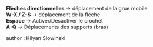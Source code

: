 **Flèches directionnelles** -> déplacement de la grue mobile  
**W-X / Z-S** -> déplacement de la flèche  
**Espace** -> Activer/Desactiver le crochet  
**A-Q** -> Déplacements des supports (bras)  
  
author : Kilyan Slowinski  

